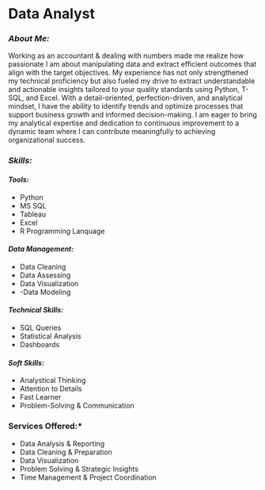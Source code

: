 # Data Analyst

### ***About Me:***
Working as an accountant & dealing with numbers made me realize how passionate I am about manipulating data and extract efficient outcomes that align with the target objectives.
My experience has not only strengthened my technical proficiency but also fueled my drive to extract understandable and actionable insights tailored to your quality standards using Python, T-SQL, and Excel. With a detail-oriented, perfection-driven, and analytical mindset, I have the ability to identify trends and optimize processes that support business growth and informed decision-making.
I am eager to bring my analytical expertise and dedication to continuous improvement to a dynamic team where I can contribute meaningfully to achieving organizational success.
### ***Skills:***
#### _Tools:_
- Python
- MS SQL
- Tableau
- Excel
- R Programming Lanquage
#### _Data Management:_
- Data Cleaning
- Data Assessing
- Data Visualization
- -Data Modeling
#### _Technical Skills:_
- SQL Queries
- Statistical Analysis
- Dashboards
#### _Soft Skills:_ 
- Analystical Thinking
- Attention to Details
- Fast Learner
- Problem-Solving & Communication
### **Services Offered:***
- Data Analysis & Reporting
- Data Cleaning & Preparation
- Data Visualization
- Problem Solving & Strategic Insights
- Time Management & Project Coordination
